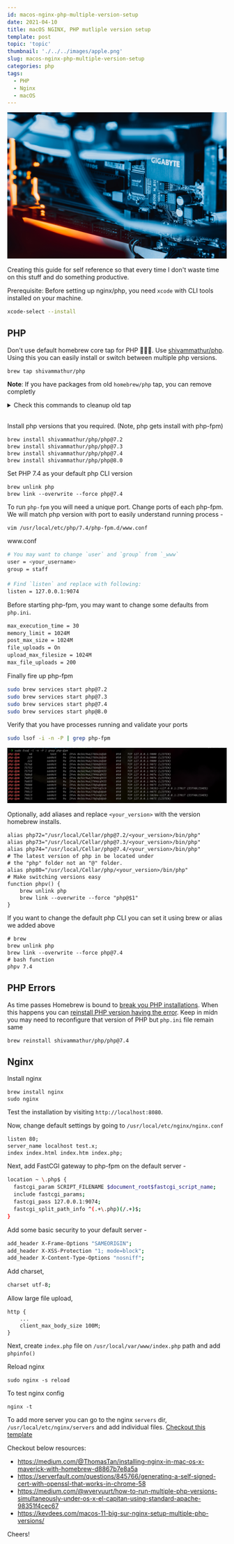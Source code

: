 ```yaml
---
id: macos-nginx-php-multiple-version-setup
date: 2021-04-10
title: macOS NGINX, PHP mutliple version setup
template: post
topic: 'topic'
thumbnail: './../../images/apple.png'
slug: macos-nginx-php-multiple-version-setup
categories: php
tags:
  - PHP
  - Nginx
  - macOS
---
```


![configuration](./configurations.jpg)

Creating this guide for self reference so that every time I don't waste time on this stuff and do something productive.

Prerequisite: Before setting up nginx/php, you need `xcode` with CLI tools installed on your machine.

```sh
xcode-select --install
```

## PHP
Don't use default homebrew core tap for PHP 🤷🏻‍♂️. Use [shivammathur/php](https://github.com/shivammathur/homebrew-php). Using this you can easily install or switch between multiple php versions.
```shell
brew tap shivammathur/php
```

<!--- Clean up --->
**Note**: If you have packages from old `homebrew/php` tap, you can remove completly
<details>
<summary> Check this commands to cleanup old tap</summary>

```shell
# Remove PHP from Homebrew Cellar
rm -rf $(brew --cellar)/php

# Remove old PHP Launch Agents and daemons, if present:
rm -f ~/Library/LaunchAgents/homebrew.mxcl.php*
rm -f /Library/LaunchAgents/homebrew.mxcl.php*
rm -f /Library/LaunchDaemons/homebrew.mxcl.php*

# Remove homebrew/php tap
brew untap homebrew/php

# Cleanup
brew cleanup
```

</details>

<br />

Install php versions that you required. (Note, php gets install with php-fpm)

```shell
brew install shivammathur/php/php@7.2
brew install shivammathur/php/php@7.3
brew install shivammathur/php/php@7.4
brew install shivammathur/php/php@8.0
```

Set PHP 7.4 as your default php CLI version
```shell
brew unlink php
brew link --overwrite --force php@7.4
```

To run `php-fpm` you will need a unique port. Change ports of each php-fpm. We will match php version with port to easily understand running process -
```sh
vim /usr/local/etc/php/7.4/php-fpm.d/www.conf
```

<div class="filename">www.conf</div>

```sh
# You may want to change `user` and `group` from `_www`
user = <your_username>
group = staff

# Find `listen` and replace with following:
listen = 127.0.0.1:9074
```

Before starting php-fpm, you may want to change some defaults from `php.ini`.
```sh
max_execution_time = 30
memory_limit = 1024M
post_max_size = 1024M
file_uploads = On
upload_max_filesize = 1024M
max_file_uploads = 200
```

Finally fire up php-fpm
```sh
sudo brew services start php@7.2
sudo brew services start php@7.3
sudo brew services start php@7.4
sudo brew services start php@8.0
```

Verify that you have processes running and validate your ports
```sh
sudo lsof -i -n -P | grep php-fpm
```
![php-fpm-running-process](./php-fpm-running-process.png)

Optionally, add aliases and replace `<your_version>` with the version homebrew installs.
```shell
alias php72="/usr/local/Cellar/php@7.2/<your_version>/bin/php"
alias php73="/usr/local/Cellar/php@7.3/<your_version>/bin/php"
alias php74="/usr/local/Cellar/php@7.4/<your_version>/bin/php"
# The latest version of php in be located under
# the "php" folder not an "@" folder.
alias php80="/usr/local/Cellar/php/<your_version>/bin/php"
# Make switching versions easy
function phpv() {
    brew unlink php
    brew link --overwrite --force "php@$1"
}
```

If you want to change the default php CLI you can set it using brew or alias we added above
```shell
# brew
brew unlink php
brew link --overwrite --force php@7.4
# bash function
phpv 7.4
```

## PHP Errors
As time passes Homebrew is bound to [break you PHP installations](https://stackoverflow.com/questions/53828891/dyld-library-not-loaded-usr-local-opt-icu4c-lib-libicui18n-62-dylib-error-run). When this happens you can [reinstall PHP version having the error](https://gist.github.com/hgrimelid/703691ab48c4a4d0537cfe835b4d55a6). Keep in midn you may need to reconfigure that version of PHP but `php.ini` file remain same
```shell
brew reinstall shivammathur/php/php@7.4
```

## Nginx
Install nginx
```shell
brew install nginx
sudo nginx
```
Test the installation by visiting `http://localhost:8080`.

Now, change default settings by going to `/usr/local/etc/nginx/nginx.conf`
```shell
listen 80;
server_name localhost test.x;
index index.html index.htm index.php;
```

Next, add FastCGI gateway to php-fpm on the default server -
```sh
location ~ \.php$ {
  fastcgi_param SCRIPT_FILENAME $document_root$fastcgi_script_name;
  include fastcgi_params;
  fastcgi_pass 127.0.0.1:9074;
  fastcgi_split_path_info ^(.+\.php)(/.+)$;
}
```

Add some basic security to your default server -
```sh
add_header X-Frame-Options "SAMEORIGIN";
add_header X-XSS-Protection "1; mode=block";
add_header X-Content-Type-Options "nosniff";
```

Add charset,
```sh
charset utf-8;
```

Allow large file upload,
```shell
http {
    ...
    client_max_body_size 100M;
}
```
Next, create `index.php` file on `/usr/local/var/www/index.php` path and add `phpinfo()`

Reload nginx
```shell
sudo nginx -s reload
```

To test nginx config
```shell
nginx -t
```

To add more server you can go to the nginx `servers` dir, `/usr/local/etc/nginx/servers` and add individual files. [Checkout this template](https://gist.github.com/sanketgandhi/809dd13df1bfd5876626136c4e888885.js)

Checkout below resources:
- https://medium.com/@ThomasTan/installing-nginx-in-mac-os-x-maverick-with-homebrew-d8867b7e8a5a
- https://serverfault.com/questions/845766/generating-a-self-signed-cert-with-openssl-that-works-in-chrome-58
- https://medium.com/@wvervuurt/how-to-run-multiple-php-versions-simultaneously-under-os-x-el-capitan-using-standard-apache-98351f4cec67
- https://kevdees.com/macos-11-big-sur-nginx-setup-multiple-php-versions/


Cheers!